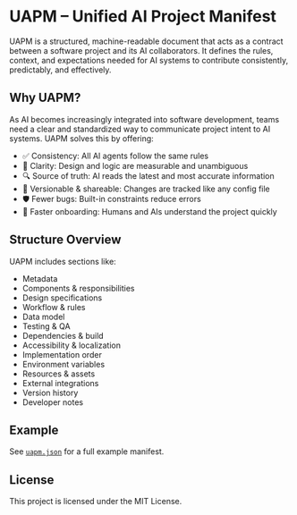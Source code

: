 # UAPM – Unified AI Project Manifest

UAPM is a structured, machine-readable document that acts as a contract between a software project and its AI collaborators. It defines the rules, context, and expectations needed for AI systems to contribute consistently, predictably, and effectively.

## Why UAPM?

As AI becomes increasingly integrated into software development, teams need a clear and standardized way to communicate project intent to AI systems. UAPM solves this by offering:

- ✅ Consistency: All AI agents follow the same rules
- 📖 Clarity: Design and logic are measurable and unambiguous
- 🔍 Source of truth: AI reads the latest and most accurate information
- 🧩 Versionable & shareable: Changes are tracked like any config file
- 🛡️ Fewer bugs: Built-in constraints reduce errors
- 🚀 Faster onboarding: Humans and AIs understand the project quickly

## Structure Overview

UAPM includes sections like:

- Metadata  
- Components & responsibilities  
- Design specifications  
- Workflow & rules  
- Data model  
- Testing & QA  
- Dependencies & build  
- Accessibility & localization  
- Implementation order  
- Environment variables  
- Resources & assets  
- External integrations  
- Version history  
- Developer notes  

## Example

See [`uapm.json`](./uapm.json) for a full example manifest.

## License

This project is licensed under the MIT License.
